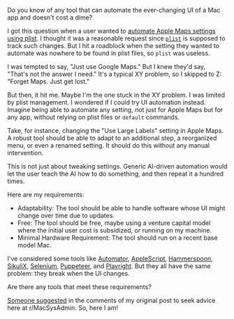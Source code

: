 Do you know of any tool that can automate the ever-changing UI of a Mac app and doesn't cost a dime?

I got this question when a user wanted to [automate Apple Maps settings using plist](https://github.com/8ta4/plist/issues/24#issuecomment-1931474720). I thought it was a reasonable request since [`plist`](https://github.com/8ta4/plist) is supposed to track such changes. But I hit a roadblock when the setting they wanted to automate was nowhere to be found in plist files, so `plist` was useless.

I was tempted to say, "Just use Google Maps." But I knew they'd say, "That's not the answer I need." It's a typical XY problem, so I skipped to Z: "Forget Maps. Just get lost."

But then, it hit me. Maybe I'm the one stuck in the XY problem. I was limited by plist management. I wondered if I could try UI automation instead. Imagine being able to automate any setting, not just for Apple Maps but for any app, without relying on plist files or `default` commands.

Take, for instance, changing the "Use Large Labels" setting in Apple Maps. A robust tool should be able to adapt to an additional step, a reorganized menu, or even a renamed setting. It should do this without any manual intervention.

This is not just about tweaking settings. Generic AI-driven automation would let the user teach the AI how to do something, and then repeat it a hundred times.

Here are my requirements:

- Adaptability: The tool should be able to handle software whose UI might change over time due to updates.
- Free: The tool should be free, maybe using a venture capital model where the initial user cost is subsidized, or running on my machine.
- Minimal Hardware Requirement: The tool should run on a recent base model Mac.

I've considered some tools like [Automator](https://support.apple.com/guide/automator/welcome/mac), [AppleScript](https://developer.apple.com/library/archive/documentation/AppleScript/Conceptual/AppleScriptLangGuide/introduction/ASLR_intro.html), [Hammerspoon](https://github.com/Hammerspoon/hammerspoon), [SikuliX](https://github.com/RaiMan/SikuliX1), [Selenium](https://github.com/SeleniumHQ/selenium), [Puppeteer](https://github.com/puppeteer/puppeteer), and [Playright](https://github.com/microsoft/playwright). But they all have the same problem: they break when the UI changes.

Are there any tools that meet these requirements?

[Someone suggested](https://old.reddit.com/r/macapps/comments/1amil94/free_adaptive_mac_ui_automation_tool_does_it_exist/kptp8g2/) in the comments of my original post to seek advice here at r/MacSysAdmin. So, here I am!
